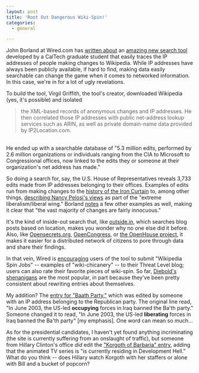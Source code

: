 ```yaml
---
layout: post
title: 'Root Out Dangerous Wiki-Spin!'
categories:
  - general

---
```


<p>John Borland at Wired.com has <a href="http://www.wired.com/politics/onlinerights/news/2007/08/wiki_tracker">written about</a> an <a href="http://wikiscanner.virgil.gr/">amazing new search tool</a> developed by a CalTech graduate student that easily traces the IP addresses of people making changes to Wikipedia. While IP addresses have always been publicly available, if hard to find, making data easily searchable can change the game when it comes to networked information. In this case, we're in for a lot of ugly revelations.</p>
<p>To build the tool, Virgil Griffith, the tool's creator, downloaded Wikipedia (yes, it's possible) and isolated</p>
<blockquote>
  the XML-based records of anonymous changes and IP addresses. He then correlated those IP addresses with public net-address lookup services such as ARIN, as well as private domain-name data provided by IP2Location.com.<br />
</blockquote><br />
He ended up with a searchable database of "5.3 million edits, performed by 2.6 million organizations or individuals ranging from the CIA to Microsoft to Congressional offices, now linked to the edits they or someone at their organization's net address has made."

<p>So doing a search for, say, the U.S. House of Representatives reveals 3,733 edits made from IP addresses belonging to their offices. Examples of edits run from making changes to the <a href="http://en.wikipedia.org/w/index.php?diff=prev&amp;oldid=18352204">history of the Iron Curtain</a> to, among other things, <a href="http://en.wikipedia.org/w/index.php?diff=prev&amp;oldid=18624653">describing Nancy Pelosi's views</a> as part of the "extreme liberalism/liberal wing." Borland <a href="http://www.wired.com/politics/onlinerights/news/2007/08/wiki_tracker?currentPage=2">notes</a> a few other examples as well, making it clear that "the vast majority of changes are fairly innocuous."</p>
<p>It's the kind of inside-out search that, like <a href="http://outside.in">outside.in</a>, which searches blog posts based on location, makes you wonder why no one else did it before. Also, like <a href="http://www.opensecrets.org">Opensecrets.org</a>, <a href="http://www.theopenhouseproject.com/">OpenCongress</a>, or <a href="http://www.theopenhouseproject.com/">the OpenHouse project</a>, it makes it easier for a distributed network of citizens to pore through data and share their findings.</p>
<p>In that vein, Wired is <a href="http://blog.wired.com/27bstroke6/wikiwatch/">encouraging</a> users of the tool to submit "Wikipedia Spin Jobs" -- examples of "wiki-chicanery" -- to their Threat Level blog; users can also rate their favorite pieces of wiki-spin. So far, <a href="http://en.wikipedia.org/w/index.php?diff=prev&amp;oldid=28623375">Diebold's shenanigans</a> are the most popular, in part because they've been pretty consistent about rewriting entries about themselves.</p>
<p>My addition? The <a href="http://en.wikipedia.org/w/index.php?diff=prev&amp;oldid=25375910">entry for "Baath Party,"</a> which was edited by someone with an IP address belonging to the Republican party. The original line read, "In June 2003, the US-led <b>occupying</b> forces in Iraq banned the Ba'th party." Someone changed it to read, "In June 2003, the US-led <b>liberating</b> forces in Iraq banned the Ba'th party" [my emphasis]. One word can mean so much...</p>
<p>As for the presidential candidates, I haven't yet found anything incriminating (the site is currently suffering from an onslaught of traffic), but someone from Hillary Clinton's office <i>did</i> edit the <a href="http://en.wikipedia.org/w/index.php?diff=prev&amp;oldid=145670932">"Korgoth of Barbaria" entry</a>, adding that the animated TV series is "<span class="diffchange">is currently residing in Development Hell</span>." What do you think -- does Hillary watch Korgoth with her staffers or alone with Bill and a bucket of popcorn?</p>
<p><br /></p>




